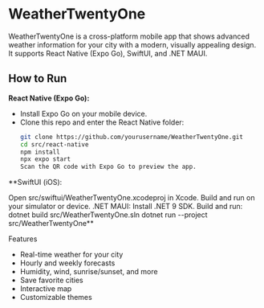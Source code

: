 # WeatherTwentyOne

WeatherTwentyOne is a cross-platform mobile app that shows advanced weather information for your city with a modern, visually appealing design. It supports React Native (Expo Go), SwiftUI, and .NET MAUI.

## How to Run

**React Native (Expo Go):**
- Install Expo Go on your mobile device.
- Clone this repo and enter the React Native folder:
  ```sh
  git clone https://github.com/yourusername/WeatherTwentyOne.git
  cd src/react-native
  npm install
  npx expo start
  Scan the QR code with Expo Go to preview the app.
**SwiftUI (iOS):

Open src/swiftui/WeatherTwentyOne.xcodeproj in Xcode.
Build and run on your simulator or device.
.NET MAUI:
Install .NET 9 SDK.
Build and run:
dotnet build src/WeatherTwentyOne.sln
dotnet run --project src/WeatherTwentyOne**

Features
- Real-time weather for your city
- Hourly and weekly forecasts
- Humidity, wind, sunrise/sunset, and more
- Save favorite cities
- Interactive map
- Customizable themes